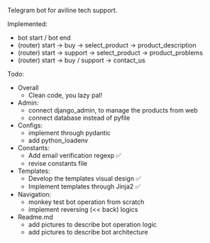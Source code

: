 Telegram bot for aviline tech support.

Implemented:
- bot start / bot end
- (router) start -> buy -> select_product -> product_description
- (router) start -> support -> select_product -> product_problems
- (router) start -> buy / support -> contact_us

Todo:
- Overall
  - Clean code, you lazy pal!
- Admin:
  - connect django_admin, to manage the products from web
  - connect database instead of pyfile
- Configs:
  - implement through pydantic
  - add python_loadenv
- Constants:
  - Add email verification regexp ✅
  - revise constants file
- Templates:
  - Develop the templates visual design ✅
  - Implement templates through Jinja2 ✅
- Navigation:
  - monkey test bot operation from scratch
  - implement reversing (<< back) logics
- Readme.md
  - add pictures to describe bot operation logic
  - add pictures to describe bot architecture

